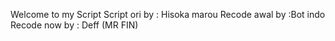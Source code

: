 Welcome to my Script 
Script ori by : Hisoka marou
Recode awal by :Bot indo
Recode now by : Deff (MR FIN)
